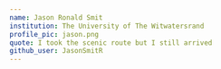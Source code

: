```yaml
---
name: Jason Ronald Smit
institution: The University of The Witwatersrand
profile_pic: jason.png
quote: I took the scenic route but I still arrived
github_user: JasonSmitR
---
```

